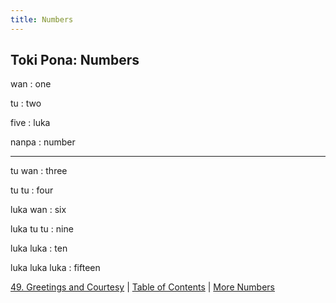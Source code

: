 ```yaml
---
title: Numbers
---
```


## Toki Pona: Numbers

wan
: one

tu
: two

five
: luka

nanpa
: number

---

tu wan
: three

tu tu
: four

luka wan
: six

luka tu tu
: nine

luka luka
: ten

luka luka luka
: fifteen

[49. Greetings and Courtesy](49Greetings.md) | [Table of Contents](toc.md) | [More Numbers](51Numbers.md)
